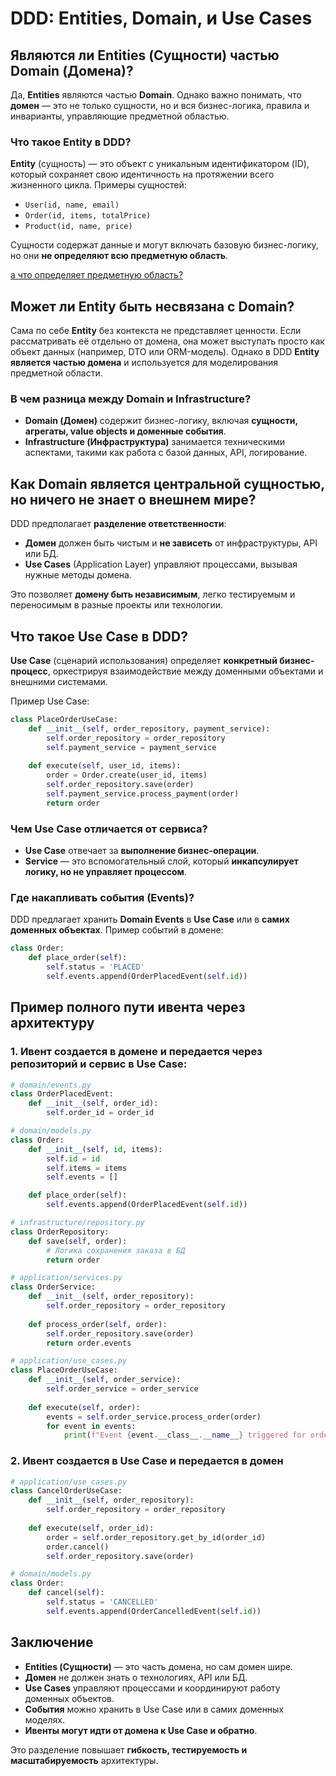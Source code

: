# DDD: Entities, Domain, и Use Cases

## Являются ли Entities (Сущности) частью Domain (Домена)?

Да, **Entities** являются частью **Domain**. Однако важно понимать, что **домен** — это не только сущности, но и вся бизнес-логика, правила и инварианты, управляющие предметной областью.

### Что такое Entity в DDD?
**Entity** (сущность) — это объект с уникальным идентификатором (ID), который сохраняет свою идентичность на протяжении всего жизненного цикла.
Примеры сущностей:
- `User(id, name, email)`
- `Order(id, items, totalPrice)`
- `Product(id, name, price)`

Сущности содержат данные и могут включать базовую бизнес-логику, но они **не определяют всю предметную область**.

[а что определяет предметную область?](subject%20area.md)

## Может ли Entity быть несвязана с Domain?

Сама по себе **Entity** без контекста не представляет ценности. Если рассматривать её отдельно от домена, она может выступать просто как объект данных (например, DTO или ORM-модель). Однако в DDD **Entity является частью домена** и используется для моделирования предметной области.

### В чем разница между Domain и Infrastructure?
- **Domain (Домен)** содержит бизнес-логику, включая **сущности, агрегаты, value objects и доменные события**.
- **Infrastructure (Инфраструктура)** занимается техническими аспектами, такими как работа с базой данных, API, логирование.

## Как Domain является центральной сущностью, но ничего не знает о внешнем мире?

DDD предполагает **разделение ответственности**:
- **Домен** должен быть чистым и **не зависеть** от инфраструктуры, API или БД.
- **Use Cases** (Application Layer) управляют процессами, вызывая нужные методы домена.

Это позволяет **домену быть независимым**, легко тестируемым и переносимым в разные проекты или технологии.

## Что такое Use Case в DDD?

**Use Case** (сценарий использования) определяет **конкретный бизнес-процесс**, оркестрируя взаимодействие между доменными объектами и внешними системами.

Пример Use Case:
```python
class PlaceOrderUseCase:
    def __init__(self, order_repository, payment_service):
        self.order_repository = order_repository
        self.payment_service = payment_service
    
    def execute(self, user_id, items):
        order = Order.create(user_id, items)
        self.order_repository.save(order)
        self.payment_service.process_payment(order)
        return order
```

### Чем Use Case отличается от сервиса?
- **Use Case** отвечает за **выполнение бизнес-операции**.
- **Service** — это вспомогательный слой, который **инкапсулирует логику, но не управляет процессом**.

### Где накапливать события (Events)?
DDD предлагает хранить **Domain Events** в **Use Case** или в **самих доменных объектах**. 
Пример событий в домене:
```python
class Order:
    def place_order(self):
        self.status = 'PLACED'
        self.events.append(OrderPlacedEvent(self.id))
```

## Пример полного пути ивента через архитектуру

### 1. Ивент создается в домене и передается через репозиторий и сервис в Use Case:

```python
# domain/events.py
class OrderPlacedEvent:
    def __init__(self, order_id):
        self.order_id = order_id
```

```python
# domain/models.py
class Order:
    def __init__(self, id, items):
        self.id = id
        self.items = items
        self.events = []

    def place_order(self):
        self.events.append(OrderPlacedEvent(self.id))
```

```python
# infrastructure/repository.py
class OrderRepository:
    def save(self, order):
        # Логика сохранения заказа в БД
        return order
```

```python
# application/services.py
class OrderService:
    def __init__(self, order_repository):
        self.order_repository = order_repository
    
    def process_order(self, order):
        self.order_repository.save(order)
        return order.events
```

```python
# application/use_cases.py
class PlaceOrderUseCase:
    def __init__(self, order_service):
        self.order_service = order_service
    
    def execute(self, order):
        events = self.order_service.process_order(order)
        for event in events:
            print(f"Event {event.__class__.__name__} triggered for order {event.order_id}")
```

### 2. Ивент создается в Use Case и передается в домен
```python
# application/use_cases.py
class CancelOrderUseCase:
    def __init__(self, order_repository):
        self.order_repository = order_repository
    
    def execute(self, order_id):
        order = self.order_repository.get_by_id(order_id)
        order.cancel()
        self.order_repository.save(order)
```

```python
# domain/models.py
class Order:
    def cancel(self):
        self.status = 'CANCELLED'
        self.events.append(OrderCancelledEvent(self.id))
```

## Заключение
- **Entities (Сущности)** — это часть домена, но сам домен шире.
- **Домен** не должен знать о технологиях, API или БД.
- **Use Cases** управляют процессами и координируют работу доменных объектов.
- **События** можно хранить в Use Case или в самих доменных моделях.
- **Ивенты могут идти от домена к Use Case и обратно**.

Это разделение повышает **гибкость, тестируемость и масштабируемость** архитектуры.
